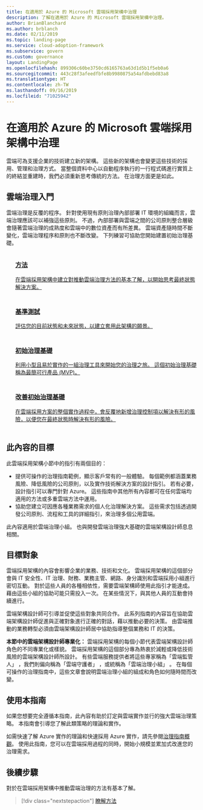 ```yaml
---
title: 在適用於 Azure 的 Microsoft 雲端採用架構中治理
description: 了解在適用於 Azure 的 Microsoft 雲端採用架構中治理。
author: BrianBlanchard
ms.author: brblanch
ms.date: 02/11/2019
ms.topic: landing-page
ms.service: cloud-adoption-framework
ms.subservice: govern
ms.custom: governance
layout: LandingPage
ms.openlocfilehash: 899306c60be3750cd6165763a63d1d5b1f5eb0a6
ms.sourcegitcommit: 443c28f3afeedfbfe8b9980875a54afdbebd83a8
ms.translationtype: HT
ms.contentlocale: zh-TW
ms.lasthandoff: 09/16/2019
ms.locfileid: "71025942"
---
```

# <a name="governance-in-the-microsoft-cloud-adoption-framework-for-azure"></a>在適用於 Azure 的 Microsoft 雲端採用架構中治理

雲端可為支援企業的技術建立新的架構。 這些新的架構也會變更這些技術的採用、管理和治理方式。 當整個資料中心以自動程序執行的一行程式碼進行實質上的終結並重建時，我們必須重新思考傳統的方法。 在治理方面更是如此。

## <a name="get-started-with-cloud-governance"></a>雲端治理入門

雲端治理是反覆的程序。 針對使用現有原則治理內部部署 IT 環境的組織而言，雲端治理應該可以補強這些原則。 不過，內部部署與雲端之間的公司原則整合層級會隨著雲端治理的成熟度和雲端中的數位資產而有所差異。 雲端資產隨時間不斷變化，雲端治理程序和原則也不斷改變。 下列練習可協助您開始建置初始治理基礎。

<!-- markdownlint-disable MD033 -->

<ul class="panelContent cardsF">
    <li style="display: flex; flex-direction: column;">
        <a href="./methodology.md">
            <div class="cardSize">
                <div class="cardPadding" style="padding-bottom:10px;">
                    <div class="card" style="padding-bottom:10px;">
                        <div class="cardImageOuter">
                            <div class="cardImage">
                                <img alt="" src="../_images/icons/1.png" data-linktype="external">
                            </div>
                        </div>
                        <div class="cardText" style="padding-left:0px;">
                            <h3>方法</h3>
在雲端採用架構中建立對推動雲端治理方法的基本了解，以開始思考最終狀態解決方案。
                        </div>
                    </div>
                </div>
            </div>
        </a>
    </li>
    <li style="display: flex; flex-direction: column;">
        <a href="./benchmark.md">
            <div class="cardSize">
                <div class="cardPadding" style="padding-bottom:10px;">
                    <div class="card" style="padding-bottom:10px;">
                        <div class="cardImageOuter">
                            <div class="cardImage">
                                <img alt="" src="../_images/icons/2.png" data-linktype="external">
                            </div>
                        </div>
                        <div class="cardText" style="padding-left:0px;">
                            <h3>基準測試</h3>
評估您的目前狀態和未來狀態，以建立套用此架構的願景。
                        </div>
                    </div>
                </div>
            </div>
        </a>
    </li>
    <li style="display: flex; flex-direction: column;">
        <a href="./initial-foundation.md">
            <div class="cardSize">
                <div class="cardPadding" style="padding-bottom:10px;">
                    <div class="card" style="padding-bottom:10px;">
                        <div class="cardImageOuter">
                            <div class="cardImage">
                                <img alt="" src="../_images/icons/3.png" data-linktype="external">
                            </div>
                        </div>
                        <div class="cardText" style="padding-left:0px;">
                            <h3>初始治理基礎</h3>
利用小型且易於實作的一組治理工具來開始您的治理之旅。 這個初始治理基礎稱為最簡可行產品 (MVP)。
                        </div>
                    </div>
                </div>
            </div>
        </a>
    </li>
    <li style="display: flex; flex-direction: column;">
        <a href="./foundation-improvements.md">
            <div class="cardSize">
                <div class="cardPadding" style="padding-bottom:10px;">
                    <div class="card" style="padding-bottom:10px;">
                        <div class="cardImageOuter">
                            <div class="cardImage">
                                <img alt="" src="../_images/icons/4.png" data-linktype="external">
                            </div>
                        </div>
                        <div class="cardText" style="padding-left:0px;">
                            <h3>改善初始治理基礎</h3>
在雲端採用方案的整個實作過程中，會反覆地新增治理控制項以解決有形的風險，以便您在最終狀態時解決有形的風險。
                        </div>
                    </div>
                </div>
            </div>
        </a>
    </li>
</ul>

<!-- markdownlint-enable MD033 -->

## <a name="objective-of-this-content"></a>此內容的目標

此雲端採用架構小節中的指引有兩個目的：

- 提供可操作的治理指南範例，顯示客戶常有的一般體驗。 每個範例都涵蓋業務風險、降低風險的公司原則，以及實作技術解決方案的設計指引。 若有必要，設計指引可以專門針對 Azure。 這些指南中其他所有內容都可在任何雲端均適用的方法或多重雲端方法中運用。
- 協助您建立可因應各種業務需求的個人化治理解決方案。 這些需求包括透過開發公司原則、流程和工具的詳細指引，來治理多個公用雲端。

此內容適用於雲端治理小組。 也與開發雲端治理強大基礎的雲端架構設計師息息相關。

## <a name="intended-audience"></a>目標對象

雲端採用架構的內容會影響企業的業務、技術和文化。 雲端採用架構的這個部分會與 IT 安全性、IT 治理、財務、業務主管、網路、身分識別和雲端採用小組進行密切互動。 對於這些人員的各種相依性，需要雲端架構師使用此指引才能達成。 藉由這些小組的協助可能只需投入一次。 在某些情況下，與其他人員的互動會持續進行。

雲端架構設計師可引導並促使這些對象共同合作。 此系列指南的內容旨在協助雲端架構設計師促進與正確對象進行正確的對話，藉以推動必要的決策。 由雲端推動的業務轉型必須由雲端架構設計師居中協助指導整個業務和 IT 的決策。

**本節中的雲端架構設計師專業化：** 雲端採用架構的每個小節代表雲端架構設計師角色的不同專業化或樣貌。 雲端採用架構的這個部分專為熱衷於減輕或降低技術風險的雲端架構設計師所設計。 有些雲端服務提供者將這些專家稱為「雲端監管人」  ，我們則偏向稱為「雲端守護者」  ，或統稱為「雲端治理小組」  。 在每個可操作的治理指南中，這些文章會說明雲端治理小組的組成和角色如何隨時間而改變。

## <a name="use-this-guide"></a>使用本指南

如果您想要完全遵循本指南，此內容有助於訂定與雲端實作並行的強大雲端治理策略。 本指南會引導您了解此類策略的理論和實作。

如需快速了解 Azure 實作的理論和快速採用 Azure 實作，請先參閱[治理指南概觀](./guides/index.md)。 使用此指南，您可以在雲端採用過程的同時，開始小規模並累加式改進您的治理需求。

## <a name="next-steps"></a>後續步驟

對於在雲端採用架構中推動雲端治理的方法有基本了解。

> [!div class="nextstepaction"]
> [瞭解方法](./methodology.md)
